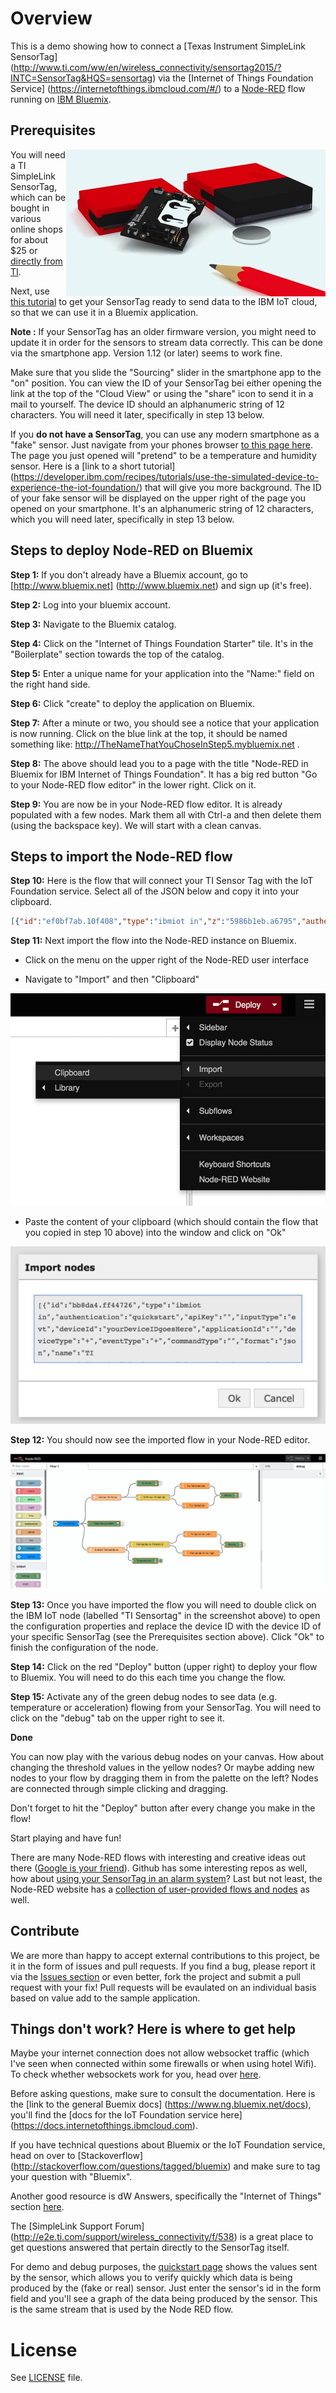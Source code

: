 # Overview

This is a demo showing how to connect a [Texas Instrument SimpleLink SensorTag] (http://www.ti.com/ww/en/wireless_connectivity/sensortag2015/?INTC=SensorTag&HQS=sensortag) via the [Internet of Things Foundation Service] (https://internetofthings.ibmcloud.com/#/) to a [Node-RED](http://nodered.org/) flow running on [IBM Bluemix](http://www.bluemix.net).


## Prerequisites

<img align="right" src="images/SensorTag.jpg">

You will need a TI SimpleLink SensorTag, which can be bought in various online shops for about $25 or [directly from TI](https://store.ti.com/AddToCart_TI.aspx?p=CC2650STK).

Next, use [this tutorial](https://developer.ibm.com/recipes/tutorials/connect-a-cc2650-sensortag-to-the-iot-foundations-quickstart) to get your SensorTag ready to send data to the IBM IoT cloud, so that we can use it in a Bluemix application.

**Note :** If your SensorTag has an older firmware version, you might need to update it in order for the sensors to stream data correctly. This can be done via the smartphone app. Version 1.12 (or later) seems to work fine.

Make sure that you slide the "Sourcing" slider in the smartphone app to the "on" position. You can view the ID of your SensorTag bei either opening the link at the top of the "Cloud View" or using the "share" icon to send it in a mail to yourself. The device ID should an alphanumeric string of 12 characters. You will need it later, specifically in step 13 below.

If you **do not have a SensorTag**, you can use any modern smartphone as a "fake" sensor. Just navigate from your phones browser [to this page here](https://quickstart.internetofthings.ibmcloud.com/iotsensor/). The page you just opened will "pretend" to be a temperature and humidity sensor. Here is a [link to a short tutorial] (https://developer.ibm.com/recipes/tutorials/use-the-simulated-device-to-experience-the-iot-foundation/) that will give you more background. The ID of your fake sensor will be displayed on the upper right of the page you opened on your smartphone. It's an alphanumeric string of 12 characters, which you will need later, specifically in step 13 below.

## Steps to deploy Node-RED on Bluemix

**Step 1:** If you don't already have a Bluemix account, go to [http://www.bluemix.net] (http://www.bluemix.net) and sign up (it's free).

**Step 2:** Log into your bluemix account.

**Step 3:** Navigate to the Bluemix catalog.

**Step 4:** Click on the "Internet of Things Foundation Starter" tile. It's in the "Boilerplate" section towards the top of the catalog.

**Step 5:** Enter a unique name for your application into the "Name:" field on the right hand side.

**Step 6:** Click "create" to deploy the application on Bluemix.

**Step 7:** After a minute or two, you should see a notice that your application is now running. Click on the blue link at the top, it should be named something like: http://TheNameThatYouChoseInStep5.mybluemix.net .

**Step 8:** The above should lead you to a page with the title "Node-RED in Bluemix for IBM Internet of Things Foundation". It has a big red button "Go to your Node-RED flow editor" in the lower right. Click on it.

**Step 9:** You are now be in your Node-RED flow editor. It is already populated with a few nodes. Mark them all with Ctrl-a and then delete them (using the backspace key). We will start with a clean canvas.

## Steps to import the Node-RED flow

**Step 10:** Here is the flow that will connect your TI Sensor Tag with the IoT Foundation service. Select all of the JSON below and copy it into your clipboard.

```JSON
[{"id":"ef0bf7ab.10f408","type":"ibmiot in","z":"5986b1eb.a6795","authentication":"quickstart","apiKey":"","inputType":"evt","deviceId":"yourDeviceIDgoesHere","applicationId":"","deviceType":"+","eventType":"+","commandType":"","format":"json","name":"TI Sensortag","service":"quickstart","allDevices":false,"allApplications":false,"allDeviceTypes":true,"allEvents":true,"allCommands":false,"allFormats":false,"x":106,"y":293.9999966621399,"wires":[["bd60020b.42a","50fd7462.af028c","5a8ef142.a5711"]]},{"id":"bd60020b.42a","type":"function","z":"5986b1eb.a6795","name":"Extract G-Force","func":"return {payload:msg.payload.d.gyroY};","outputs":1,"noerr":0,"x":324.5000286102295,"y":151,"wires":[["363b40a.fc9c4c","79384208.86c7bc"]]},{"id":"363b40a.fc9c4c","type":"switch","z":"5986b1eb.a6795","name":"G-Force Threshold","property":"payload","propertyType":"msg","rules":[{"t":"btwn","v":"-30","vt":"num","v2":"30","v2t":"num"},{"t":"else"}],"checkall":"true","outputs":2,"x":577.5000286102295,"y":151,"wires":[["bc737021.438c9"],["ea7fd4c8.158028"]]},{"id":"baa3a839.455c58","type":"debug","z":"5986b1eb.a6795","name":"Status","active":true,"complete":"payload","x":992.5000286102295,"y":140,"wires":[]},{"id":"50fd7462.af028c","type":"debug","z":"5986b1eb.a6795","name":"Raw Device Data","active":false,"console":"false","complete":"true","x":311.5,"y":293.9999966621399,"wires":[]},{"id":"bc737021.438c9","type":"template","z":"5986b1eb.a6795","name":"No fall detected","field":"","template":"G-Force ({{payload}}) within safe limits","x":804.5000286102295,"y":89,"wires":[["baa3a839.455c58"]]},{"id":"ea7fd4c8.158028","type":"template","z":"5986b1eb.a6795","name":"Fall detected","field":"","template":"G-Force ({{payload}}) critical","x":808.5000286102295,"y":196,"wires":[["baa3a839.455c58"]]},{"id":"79384208.86c7bc","type":"debug","z":"5986b1eb.a6795","name":"G-Force","active":false,"console":"false","complete":"payload","x":548.9999980926514,"y":75,"wires":[]},{"id":"5a8ef142.a5711","type":"function","z":"5986b1eb.a6795","name":"Extract Temperature","func":"return {payload:msg.payload.d.objectTemp};","outputs":1,"noerr":0,"x":323.0952434539795,"y":437.337890625,"wires":[["474fc269.b8b03c","1bc3a62d.e43c5a"]]},{"id":"a19475be.5e6b88","type":"debug","z":"5986b1eb.a6795","name":"Status","active":true,"console":"false","complete":"payload","x":1016.3809623718262,"y":408.33790922164917,"wires":[]},{"id":"474fc269.b8b03c","type":"switch","z":"5986b1eb.a6795","name":"Temperature Threshold","property":"payload","rules":[{"t":"lt","v":"27"},{"t":"else"}],"checkall":"true","outputs":2,"x":558.3809623718262,"y":407.33790922164917,"wires":[["88bf71de.77409"],["f333c757.0ccc38"]]},{"id":"f333c757.0ccc38","type":"template","z":"5986b1eb.a6795","name":"Temperature too high","field":"","template":"Temperature ({{payload}}) is too high!","x":839.3809623718262,"y":455.33790922164917,"wires":[["a19475be.5e6b88"]]},{"id":"88bf71de.77409","type":"template","z":"5986b1eb.a6795","name":"Temperature safe","field":"","template":"Temperature ({{payload}}) within safe limits","x":834.3809623718262,"y":351.33790922164917,"wires":[["a19475be.5e6b88"]]},{"id":"1bc3a62d.e43c5a","type":"debug","z":"5986b1eb.a6795","name":"Temperature","active":false,"console":"false","complete":"payload","x":536.3809623718262,"y":496.33790159225464,"wires":[]}]
```

**Step 11:** Next import the flow into the Node-RED instance on Bluemix.

- Click on the menu on the upper right of the Node-RED user interface

- Navigate to "Import" and then "Clipboard"

![Importing from clipboard](import-from-clipboard.jpg)

- Paste the content of your clipboard (which should contain the flow that you copied in step 10 above) into the window and click on "Ok"

![Paste flow into this window](import-window.jpg)

**Step 12:** You should now see the imported flow in your Node-RED editor.

![Imported NODE-RED Flow](screenshot-node-red-flow.jpg)

**Step 13:** Once you have imported the flow you will need to double click on the IBM IoT node (labelled "TI Sensortag" in the screenshot above) to open the configuration properties and replace the device ID with the device ID of your specific SensorTag (see the Prerequisites section above). Click "Ok" to finish the configuration of the node.

**Step 14:** Click on the red "Deploy" button (upper right) to deploy your flow to Bluemix. You will need to do this each time you change the flow.

**Step 15:** Activate any of the green debug nodes to see data (e.g. temperature or acceleration) flowing from your SensorTag. You will need to click on the "debug" tab on the upper right to see it.

**Done**

You can now play with the various debug nodes on your canvas. How about changing the threshold values in the yellow nodes? Or maybe adding new nodes to your flow by dragging them in from the palette on the left? Nodes are connected through simple clicking and dragging.

Don't forget to hit the "Deploy" button after every change you make in the flow!

Start playing and have fun!

There are many Node-RED flows with interesting and creative ideas out there ([Google is your friend](https://www.google.com/search?q=NODE-RED%20bluemix)). Github has some interesting repos as well, how about [using your SensorTag in an alarm system](https://github.com/chrrel/bluemix-alarm-system)? Last but not least, the Node-RED website has a [collection of user-provided flows and nodes](http://flows.nodered.org/) as well.

## Contribute
We are more than happy to accept external contributions to this project, be it in the form of issues and pull requests. If you find a bug, please report it via the [Issues section][issues_url] or even better, fork the project and submit a pull request with your fix! Pull requests will be evaulated on an individual basis based on value add to the sample application.


## Things don't work? Here is where to get help

Maybe your internet connection does not allow websocket traffic (which I've seen when connected within some firewalls or when using hotel Wifi). To check whether websockets work for you, head over [here](http://websocketstest.com/).

Before asking questions, make sure to consult the documentation. Here is the [link to the general Buemix docs] (https://www.ng.bluemix.net/docs), you'll find the [docs for the IoT Foundation service here] (https://docs.internetofthings.ibmcloud.com).

If you have technical questions about Bluemix or the IoT Foundation service, head on over to [Stackoverflow] (http://stackoverflow.com/questions/tagged/bluemix) and make sure to tag your question with "Bluemix".

Another good resource is dW Answers, specifically the "Internet of Things" section [here](https://developer.ibm.com/answers/smartspace/internet-of-things).

The [SimpleLink Support Forum] (http://e2e.ti.com/support/wireless_connectivity/f/538) is a great place to get questions answered that pertain directly to the SensorTag itself.

For demo and debug purposes, the [quickstart page](https://quickstart.internetofthings.ibmcloud.com/iotsensor/) shows the values sent by the sensor, which allows you to verify quickly which data is being produced by the (fake or real) sensor. Just enter the sensor's id in the form field and you'll see a graph of the data being produced by the sensor. This is the same stream that is used by the Node RED flow.

# License

See [LICENSE](LICENSE) file.

[issues_url]: https://github.com/uwefassnacht/ti-sensor-tag-demo/issues
